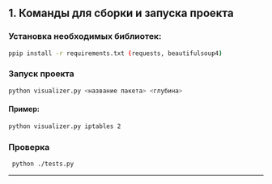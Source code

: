## 1. Команды для сборки и запуска проекта

### Установка необходимых библиотек:

   ```bash
   ppip install -r requirements.txt (requests, beautifulsoup4)
   ```

### Запуск проекта

   ```bash
   python visualizer.py <название пакета> <глубина>
   ```
#### Пример:

   ```bash
   python visualizer.py iptables 2
   ```

### Проверка

   ```bash
    python ./tests.py
   ```
---
